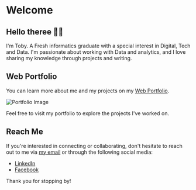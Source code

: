 # Welcome

## Hello theree 👋🙌

I'm Toby. A Fresh informatics graduate with a special interest in Digital, Tech and Data. I'm passionate about working with Data and analytics, and I love sharing my knowledge through projects and writing.

## Web Portfolio

You can learn more about me and my projects on my [Web Portfolio](https://tobiadnan.github.io/).

![Portfolio Image](https://drive.google.com/file/d/1S0E0ArWx3MWAid8YHzSOPdBaboqBddkq/view?usp=sharing)

Feel free to visit my portfolio to explore the projects I've worked on.

## Reach Me

If you're interested in connecting or collaborating, don't hesitate to reach out to me via [my email](mailto:thobisaha@gmail.com) or through the following social media:

- [LinkedIn](https://www.linkedin.com/in/tobyadnan/)
- [Facebook](https://web.facebook.com/thobysaha/)

Thank you for stopping by!
